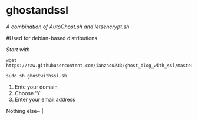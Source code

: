 # ghostandssl
*A combination of AutoGhost.sh and letsencrypt.sh*

#Used for debian-based distributions

*Start with*
```
wget https://raw.githubusercontent.com/ianzhou233/ghost_blog_with_ssl/master/ghostwithssl.sh

sudo sh ghostwithssl.sh
```
1. Ente your domain
2. Choose 'Y'
3. Enter your email address
 
Nothing else~ |
